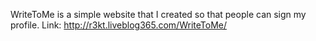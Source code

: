 WriteToMe is a simple website that I created so that people can sign my profile.
Link: http://r3kt.liveblog365.com/WriteToMe/
